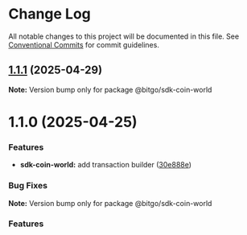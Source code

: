 # Change Log

All notable changes to this project will be documented in this file.
See [Conventional Commits](https://conventionalcommits.org) for commit guidelines.

## [1.1.1](https://github.com/BitGo/BitGoJS/compare/@bitgo/sdk-coin-world@1.1.0...@bitgo/sdk-coin-world@1.1.1) (2025-04-29)

**Note:** Version bump only for package @bitgo/sdk-coin-world

# 1.1.0 (2025-04-25)

### Features

- **sdk-coin-world:** add transaction builder ([30e888e](https://github.com/BitGo/BitGoJS/commit/30e888ed7bb4a9325f873ad3ce30bbdd39a77893))

### Bug Fixes

**Note:** Version bump only for package @bitgo/sdk-coin-world

### Features
